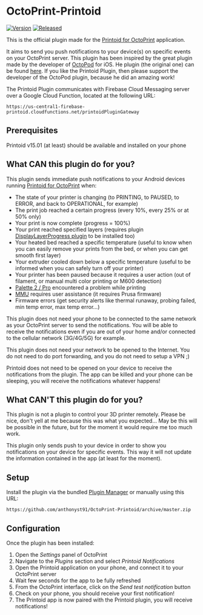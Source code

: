 # OctoPrint-Printoid

[![Version](https://img.shields.io/badge/dynamic/json.svg?color=brightgreen&label=version&url=https://api.github.com/repos/anthonyst91/OctoPrint-Printoid/releases&query=$[0].name)]()
[![Released](https://img.shields.io/badge/dynamic/json.svg?color=brightgreen&label=released&url=https://api.github.com/repos/anthonyst91/OctoPrint-Printoid/releases&query=$[0].published_at)]()

This is the official plugin made for the [Printoid for OctoPrint](https://play.google.com/store/apps/details?id=fr.yochi76.printoid.phones.premium&utm_source=github&utm_medium=plugin) application.

It aims to send you push notifications to your device(s) on specific events on your OctoPrint server.
This plugin has been inspired by the great plugin made by the developer of [OctoPod](https://itunes.apple.com/us/app/octopod-for-octoprint/id1412557625?mt=8) for iOS.
He plugin (the original one) can be found [here](https://github.com/gdombiak/OctoPrint-OctoPod).
If you like the Printoid Plugin, then please support the developer of the OctoPod plugin, because he did an amazing work!

The Printoid Plugin communicates with Firebase Cloud Messaging server over a Google Cloud Function, located at the following URL:

	https://us-central1-firebase-printoid.cloudfunctions.net/printoidPluginGateway

## Prerequisites

Printoid v15.01 (at least) should be available and installed on your phone

## What CAN this plugin do for you?

This plugin sends immediate push notifications to your Android devices running
[Printoid for OctoPrint](https://play.google.com/store/apps/details?id=fr.yochi76.printoid.phones.premium&utm_source=github&utm_medium=plugin) when:

- The state of your printer is changing (to PRINTING, to PAUSED, to ERROR, and back to OPERATIONAL, for example)
- The print job reached a certain progress (every 10%, every 25% or at 50% only)
- Your print is now complete (progress = 100%)
- Your print reached specified layers (requires plugin [DisplayLayerProgress plugin](https://plugins.octoprint.org/plugins/DisplayLayerProgress/) to be installed too)
- Your heated bed reached a specific temperature (useful to know when you can easily remove your prints from the bed, or when you can get smooth first layer)
- Your extruder cooled down below a specific temperature (useful to be informed when you can safely turn off your printer)
- Your printer has been paused because it requires a user action (out of filament, or manual multi color printing or M600 detection)
- [Palette 2 / Pro](https://www.mosaicmfg.com/products/palette-2) encountered a problem while printing
- [MMU](https://shop.prusa3d.com/en/upgrades/183-original-prusa-i3-mk25smk3s-multi-material-2s-upgrade-kit-mmu2s.html#) requires user assistance (it requires Prusa firmware)
- Firmware errors (get security alerts like thermal runaway, probing failed, min temp error, max temp error...)

This plugin does not need your phone to be connected to the same network as your OctoPrint server to send the notifications.
You will be able to receive the notifications even if you are out of your home and/or connected to the cellular network (3G/4G/5G) for example.

This plugin does not need your network to be opened to the Internet. You do not need to do port forwarding, and you do not need to setup a VPN ;)

Printoid does not need to be opened on your device to receive the notifications from the plugin. The app can be killed and your phone can be sleeping, you will receive the notifications whatever happens!

## What CAN'T this plugin do for you?

This plugin is not a plugin to control your 3D printer remotely. Please be nice, don't yell at me because this was what you expected...
May be this will be possible in the future, but for the moment it would require me too much work.

This plugin only sends push to your device in order to show you notifications on your device for specific events.
This way it will not update the information contained in the app (at least for the moment).

## Setup

Install the plugin via the bundled [Plugin Manager](https://github.com/foosel/OctoPrint/wiki/Plugin:-Plugin-Manager)
or manually using this URL:

    https://github.com/anthonyst91/OctoPrint-Printoid/archive/master.zip

## Configuration

Once the plugin has been installed:

1. Open the _Settings_ panel of OctoPrint
2. Navigate to the _Plugins_ section and select _Printoid Notifications_
3. Open the Printoid application on your phone, and connect it to your OctoPrint server
4. Wait few seconds for the app to be fully refreshed
5. From the OctoPrint interface, click on the _Send test notification_ button
6. Check on your phone, you should receive your first notification!
7. The Printoid app is now paired with the Printoid plugin, you will receive notifications!
